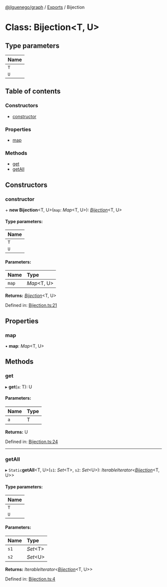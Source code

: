 [@jlguenego/graph](../README.md) / [Exports](../modules.md) / Bijection

# Class: Bijection<T, U\>

## Type parameters

Name |
:------ |
`T` |
`U` |

## Table of contents

### Constructors

- [constructor](bijection.md#constructor)

### Properties

- [map](bijection.md#map)

### Methods

- [get](bijection.md#get)
- [getAll](bijection.md#getall)

## Constructors

### constructor

\+ **new Bijection**<T, U\>(`map`: *Map*<T, U\>): [*Bijection*](bijection.md)<T, U\>

#### Type parameters:

Name |
:------ |
`T` |
`U` |

#### Parameters:

Name | Type |
:------ | :------ |
`map` | *Map*<T, U\> |

**Returns:** [*Bijection*](bijection.md)<T, U\>

Defined in: [Bijection.ts:21](https://github.com/jlguenego/graph/blob/eefb9d2/src/Bijection.ts#L21)

## Properties

### map

• **map**: *Map*<T, U\>

## Methods

### get

▸ **get**(`a`: T): U

#### Parameters:

Name | Type |
:------ | :------ |
`a` | T |

**Returns:** U

Defined in: [Bijection.ts:24](https://github.com/jlguenego/graph/blob/eefb9d2/src/Bijection.ts#L24)

___

### getAll

▸ `Static`**getAll**<T, U\>(`s1`: *Set*<T\>, `s2`: *Set*<U\>): *IterableIterator*<[*Bijection*](bijection.md)<T, U\>\>

#### Type parameters:

Name |
:------ |
`T` |
`U` |

#### Parameters:

Name | Type |
:------ | :------ |
`s1` | *Set*<T\> |
`s2` | *Set*<U\> |

**Returns:** *IterableIterator*<[*Bijection*](bijection.md)<T, U\>\>

Defined in: [Bijection.ts:4](https://github.com/jlguenego/graph/blob/eefb9d2/src/Bijection.ts#L4)
